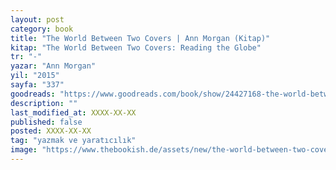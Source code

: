 ```yaml
---
layout: post
category: book
title: "The World Between Two Covers | Ann Morgan (Kitap)"
kitap: "The World Between Two Covers: Reading the Globe"
tr: "-"
yazar: "Ann Morgan"
yil: "2015"
sayfa: "337"
goodreads: "https://www.goodreads.com/book/show/24427168-the-world-between-two-covers"
description: ""
last_modified_at: XXXX-XX-XX
published: false
posted: XXXX-XX-XX
tag: "yazmak ve yaratıcılık"
image: "https://www.thebookish.de/assets/new/the-world-between-two-covers.jpg"
---
```



